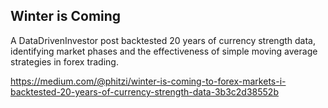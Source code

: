 
## Winter is Coming

A DataDrivenInvestor post backtested 20 years of currency strength data, identifying market phases and the effectiveness of simple moving average strategies in forex trading.

https://medium.com/@phitzi/winter-is-coming-to-forex-markets-i-backtested-20-years-of-currency-strength-data-3b3c2d38552b
